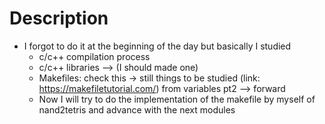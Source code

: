 # Description

- I forgot to do it at the beginning of the day
  but basically I studied
  - c/c++ compilation process
  - c/c++ libraries --> (I should made one)
  - Makefiles: check this -> still things to be studied (link: https://makefiletutorial.com/)
    from variables pt2 --> forward
  - Now I will try to do the implementation of the makefile by myself of nand2tetris and advance
    with the next modules
            

